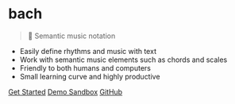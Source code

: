 # bach

> :musical_score: Semantic music notation

- Easily define rhythms and music with text
- Work with semantic music elements such as chords and scales
- Friendly to both humans and computers
- Small learning curve and highly productive

[Get Started](/guide)
[Demo Sandbox](/sandbox)
[GitHub](https://github.com/slurmulon/bach)
